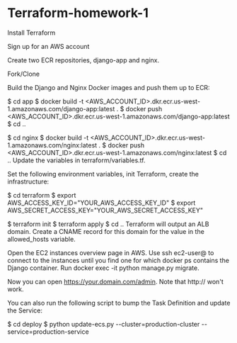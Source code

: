 # Terraform-homework-1
Install Terraform

Sign up for an AWS account

Create two ECR repositories, django-app and nginx.

Fork/Clone

Build the Django and Nginx Docker images and push them up to ECR:

$ cd app
$ docker build -t <AWS_ACCOUNT_ID>.dkr.ecr.us-west-1.amazonaws.com/django-app:latest .
$ docker push <AWS_ACCOUNT_ID>.dkr.ecr.us-west-1.amazonaws.com/django-app:latest
$ cd ..

$ cd nginx
$ docker build -t <AWS_ACCOUNT_ID>.dkr.ecr.us-west-1.amazonaws.com/nginx:latest .
$ docker push <AWS_ACCOUNT_ID>.dkr.ecr.us-west-1.amazonaws.com/nginx:latest
$ cd ..
Update the variables in terraform/variables.tf.

Set the following environment variables, init Terraform, create the infrastructure:

$ cd terraform
$ export AWS_ACCESS_KEY_ID="YOUR_AWS_ACCESS_KEY_ID"
$ export AWS_SECRET_ACCESS_KEY="YOUR_AWS_SECRET_ACCESS_KEY"

$ terraform init
$ terraform apply
$ cd ..
Terraform will output an ALB domain. Create a CNAME record for this domain for the value in the allowed_hosts variable.

Open the EC2 instances overview page in AWS. Use ssh ec2-user@<ip> to connect to the instances until you find one for which docker ps contains the Django container. Run docker exec -it <container ID> python manage.py migrate.

Now you can open https://your.domain.com/admin. Note that http:// won't work.

You can also run the following script to bump the Task Definition and update the Service:

$ cd deploy
$ python update-ecs.py --cluster=production-cluster --service=production-service
